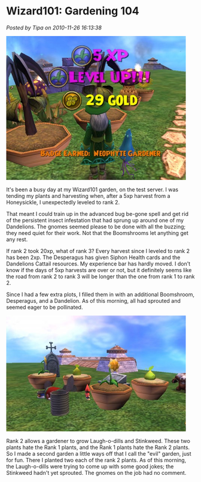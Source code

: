 # Wizard101: Gardening 104

*Posted by Tipa on 2010-11-26 16:13:38*

[![](../../../uploads/2010/11/WizardGraphicalClient-2010-11-25-16-36-07-34-480x384.jpg "Ding! Rank 2")](../../../uploads/2010/11/WizardGraphicalClient-2010-11-25-16-36-07-34.jpg)

It's been a busy day at my Wizard101 garden, on the test server. I was tending my plants and harvesting when, after a 5xp harvest from a Honeysickle, I unexpectedly leveled to rank 2.

That meant I could train up in the advanced bug be-gone spell and get rid of the persistent insect infestation that had sprung up around one of my Dandelions. The gnomes seemed please to be done with all the buzzing; they need quiet for their work. Not that the Boomshrooms let anything get any rest.

If rank 2 took 20xp, what of rank 3? Every harvest since I leveled to rank 2 has been 2xp. The Desperagus has given Siphon Health cards and the Dandelions Cattail resources. My experience bar has hardly moved. I don't know if the days of 5xp harvests are over or not, but it definitely seems like the road from rank 2 to rank 3 will be longer than the one from rank 1 to rank 2.

Since I had a few extra plots, I filled them in with an additional Boomshroom, Desperagus, and a Dandelion. As of this morning, all had sprouted and seemed eager to be pollinated.

[![](../../../uploads/2010/11/WizardGraphicalClient-2010-11-26-08-07-41-13-480x309.jpg "Evil garden")](../../../uploads/2010/11/WizardGraphicalClient-2010-11-26-08-07-41-13.jpg)

Rank 2 allows a gardener to grow Laugh-o-dills and Stinkweed. These two plants hate the Rank 1 plants, and the Rank 1 plants hate the Rank 2 plants. So I made a second garden a little ways off that I call the "evil" garden, just for fun. There I planted two each of the rank 2 plants. As of this morning, the Laugh-o-dills were trying to come up with some good jokes; the Stinkweed hadn't yet sprouted. The gnomes on the job had no comment.

